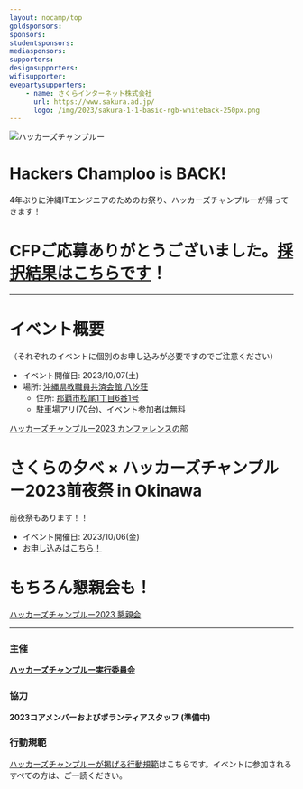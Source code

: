 ```yaml
---
layout: nocamp/top
goldsponsors:
sponsors:
studentsponsors:
mediasponsors:
supporters:
designsupporters:
wifisupporter:
evepartysupporters:
    - name: さくらインターネット株式会社
      url: https://www.sakura.ad.jp/
      logo: /img/2023/sakura-1-1-basic-rgb-whiteback-250px.png
---
```



![ハッカーズチャンプルー](/img/logo/banner.png)


# Hackers Champloo is BACK!

4年ぶりに沖縄ITエンジニアのためのお祭り、ハッカーズチャンプルーが帰ってきます！

# CFPご応募ありがとうございました。[採択結果はこちらです](https://fortee.jp/hackers-champloo2023/proposal/accepted)！

--------------------------------------------------------------------------------

# イベント概要

（それぞれのイベントに個別のお申し込みが必要ですのでご注意ください）

* イベント開催日: 2023/10/07(土)
* 場所: [沖縄県教職員共済会館 八汐荘](http://www.okikyousai.jp/top/yasiosou/yasiosou.html)
  * 住所: [那覇市松尾1丁目6番1号](https://goo.gl/maps/yUMMcPvdBgdmygmg6)
  * 駐車場アリ(70台)、イベント参加者は無料

<a class="doorkeeper-registration-widget" href="https://hackers-champloo.doorkeeper.jp/events/163183">ハッカーズチャンプルー2023 カンファレンスの部</a><script src="https://widgets.doorkeeper.jp/w/widget.js"></script>

# さくらの夕べ × ハッカーズチャンプルー2023前夜祭 in Okinawa

前夜祭もあります！！

* イベント開催日: 2023/10/06(金)
* [お申し込みはこちら！](https://sakura-eve-hcmpl2023.peatix.com)

# もちろん懇親会も！

<a class="doorkeeper-registration-widget" href="https://hackers-champloo.doorkeeper.jp/events/163189">ハッカーズチャンプルー2023 懇親会</a><script src="https://widgets.doorkeeper.jp/w/widget.js"></script>

----

### 主催

**[ハッカーズチャンプルー実行委員会](/about.html)**

### 協力

**2023コアメンバーおよびボランティアスタッフ (準備中)**


### 行動規範

[ハッカーズチャンプルーが掲げる行動規範](/policy.html)はこちらです。イベントに参加されるすべての方は、ご一読ください。

